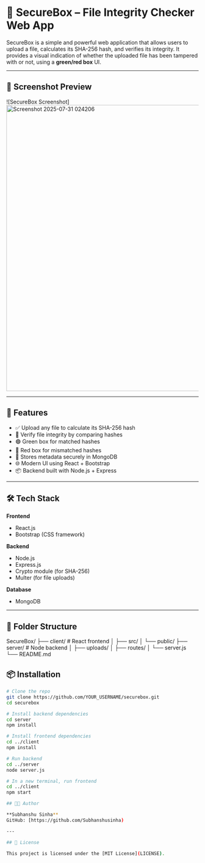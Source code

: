 # 🔐 SecureBox – File Integrity Checker Web App

SecureBox is a simple and powerful web application that allows users to upload a file, calculates its SHA-256 hash, and verifies its integrity. It provides a visual indication of whether the uploaded file has been tampered with or not, using a **green/red box** UI.

---

## 📸 Screenshot Preview

![SecureBox Screenshot] <img width="1640" height="748" alt="Screenshot 2025-07-31 024206" src="https://github.com/user-attachments/assets/f2eb0702-2500-422b-a6c1-138a49610531" />

---

## 🚀 Features

- ✅ Upload any file to calculate its SHA-256 hash
- 🔐 Verify file integrity by comparing hashes
- 🟢 Green box for matched hashes
- 🔴 Red box for mismatched hashes
- 🧾 Stores metadata securely in MongoDB
- 🌐 Modern UI using React + Bootstrap
- 📦 Backend built with Node.js + Express

---

## 🛠️ Tech Stack

**Frontend**  
- React.js  
- Bootstrap (CSS framework)  

**Backend**  
- Node.js  
- Express.js  
- Crypto module (for SHA-256)  
- Multer (for file uploads)

**Database**  
- MongoDB

---

## 🧩 Folder Structure

SecureBox/
├── client/        # React frontend
│   ├── src/
│   └── public/
├── server/        # Node backend
│   ├── uploads/
│   ├── routes/
│   └── server.js
└── README.md


## 📦 Installation

```bash
# Clone the repo
git clone https://github.com/YOUR_USERNAME/securebox.git
cd securebox

# Install backend dependencies
cd server
npm install

# Install frontend dependencies
cd ../client
npm install

# Run backend
cd ../server
node server.js

# In a new terminal, run frontend
cd ../client
npm start

## 🧑‍💻 Author

**Subhanshu Sinha**  
GitHub: [https://github.com/Subhanshusinha)

---

## 📄 License

This project is licensed under the [MIT License](LICENSE).

